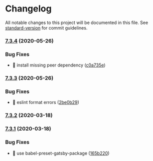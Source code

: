 # Changelog

All notable changes to this project will be documented in this file. See [standard-version](https://github.com/conventional-changelog/standard-version) for commit guidelines.

### [7.3.4](https://github.com/nytimes/react-tracking/compare/v7.3.3...v7.3.4) (2020-05-26)


### Bug Fixes

* 🐛 install missing peer dependency ([c0a735e](https://github.com/nytimes/react-tracking/commit/c0a735ecc753cc1e2dc5d80a0d767e975b17e48d))

### [7.3.3](https://github.com/nytimes/react-tracking/compare/v7.3.2...v7.3.3) (2020-05-26)


### Bug Fixes

* 🐛 eslint format errors ([2be0b29](https://github.com/nytimes/react-tracking/commit/2be0b29d66cf002fb19628716bd46df006e49724))

### [7.3.2](https://github.com/nytimes/react-tracking/compare/v7.3.1...v7.3.2) (2020-03-18)

### [7.3.1](https://github.com/nytimes/react-tracking/compare/v7.3.0...v7.3.1) (2020-03-18)


### Bug Fixes

* 🐛 use babel-preset-gatsby-package ([165b220](https://github.com/nytimes/react-tracking/commit/165b22080dda3f94a7c76347b407823e5ff6f797))
